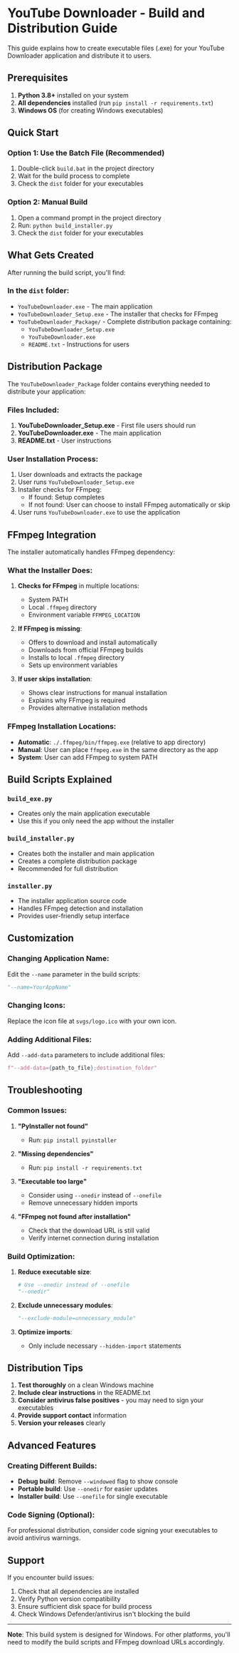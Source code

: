 # YouTube Downloader - Build and Distribution Guide

This guide explains how to create executable files (.exe) for your YouTube Downloader application and distribute it to users.

## Prerequisites

1. **Python 3.8+** installed on your system
2. **All dependencies** installed (run `pip install -r requirements.txt`)
3. **Windows OS** (for creating Windows executables)

## Quick Start

### Option 1: Use the Batch File (Recommended)

1. Double-click `build.bat` in the project directory
2. Wait for the build process to complete
3. Check the `dist` folder for your executables

### Option 2: Manual Build

1. Open a command prompt in the project directory
2. Run: `python build_installer.py`
3. Check the `dist` folder for your executables

## What Gets Created

After running the build script, you'll find:

### In the `dist` folder:

- `YouTubeDownloader.exe` - The main application
- `YouTubeDownloader_Setup.exe` - The installer that checks for FFmpeg
- `YouTubeDownloader_Package/` - Complete distribution package containing:
  - `YouTubeDownloader_Setup.exe`
  - `YouTubeDownloader.exe`
  - `README.txt` - Instructions for users

## Distribution Package

The `YouTubeDownloader_Package` folder contains everything needed to distribute your application:

### Files Included:

1. **YouTubeDownloader_Setup.exe** - First file users should run
2. **YouTubeDownloader.exe** - The main application
3. **README.txt** - User instructions

### User Installation Process:

1. User downloads and extracts the package
2. User runs `YouTubeDownloader_Setup.exe`
3. Installer checks for FFmpeg:
   - If found: Setup completes
   - If not found: User can choose to install FFmpeg automatically or skip
4. User runs `YouTubeDownloader.exe` to use the application

## FFmpeg Integration

The installer automatically handles FFmpeg dependency:

### What the Installer Does:

1. **Checks for FFmpeg** in multiple locations:

   - System PATH
   - Local `.ffmpeg` directory
   - Environment variable `FFMPEG_LOCATION`

2. **If FFmpeg is missing**:

   - Offers to download and install automatically
   - Downloads from official FFmpeg builds
   - Installs to local `.ffmpeg` directory
   - Sets up environment variables

3. **If user skips installation**:
   - Shows clear instructions for manual installation
   - Explains why FFmpeg is required
   - Provides alternative installation methods

### FFmpeg Installation Locations:

- **Automatic**: `./.ffmpeg/bin/ffmpeg.exe` (relative to app directory)
- **Manual**: User can place `ffmpeg.exe` in the same directory as the app
- **System**: User can add FFmpeg to system PATH

## Build Scripts Explained

### `build_exe.py`

- Creates only the main application executable
- Use this if you only need the app without the installer

### `build_installer.py`

- Creates both the installer and main application
- Creates a complete distribution package
- Recommended for full distribution

### `installer.py`

- The installer application source code
- Handles FFmpeg detection and installation
- Provides user-friendly setup interface

## Customization

### Changing Application Name:

Edit the `--name` parameter in the build scripts:

```python
"--name=YourAppName"
```

### Changing Icons:

Replace the icon file at `svgs/logo.ico` with your own icon.

### Adding Additional Files:

Add `--add-data` parameters to include additional files:

```python
f"--add-data={path_to_file};destination_folder"
```

## Troubleshooting

### Common Issues:

1. **"PyInstaller not found"**

   - Run: `pip install pyinstaller`

2. **"Missing dependencies"**

   - Run: `pip install -r requirements.txt`

3. **"Executable too large"**

   - Consider using `--onedir` instead of `--onefile`
   - Remove unnecessary hidden imports

4. **"FFmpeg not found after installation"**
   - Check that the download URL is still valid
   - Verify internet connection during installation

### Build Optimization:

1. **Reduce executable size**:

   ```python
   # Use --onedir instead of --onefile
   "--onedir"
   ```

2. **Exclude unnecessary modules**:

   ```python
   "--exclude-module=unnecessary_module"
   ```

3. **Optimize imports**:
   - Only include necessary `--hidden-import` statements

## Distribution Tips

1. **Test thoroughly** on a clean Windows machine
2. **Include clear instructions** in the README.txt
3. **Consider antivirus false positives** - you may need to sign your executables
4. **Provide support contact** information
5. **Version your releases** clearly

## Advanced Features

### Creating Different Builds:

- **Debug build**: Remove `--windowed` flag to show console
- **Portable build**: Use `--onedir` for easier updates
- **Installer build**: Use `--onefile` for single executable

### Code Signing (Optional):

For professional distribution, consider code signing your executables to avoid antivirus warnings.

## Support

If you encounter build issues:

1. Check that all dependencies are installed
2. Verify Python version compatibility
3. Ensure sufficient disk space for build process
4. Check Windows Defender/antivirus isn't blocking the build

---

**Note**: This build system is designed for Windows. For other platforms, you'll need to modify the build scripts and FFmpeg download URLs accordingly.
